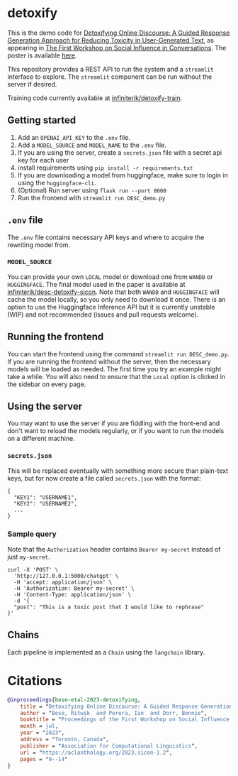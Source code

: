 # detoxify

This is the demo code for [Detoxifying Online Discourse: A Guided Response Generation Approach for Reducing Toxicity in User-Generated Text](https://aclanthology.org/2023.sicon-1.2/), as appearing in [The First Workshop on Social Influence in Conversations](https://aclanthology.org/volumes/2023.sicon-1/). The poster is available [here](pdfs/detoxify-poster.pdf).

This repository provides a REST API to run the system and a `streamlit` interface to explore. The `streamlit` component can be run without the server if desired.

Training code currently available at [infiniterik/detoxify-train](https://github.com/infiniterik/detoxify-train).

## Getting started

1. Add an `OPENAI_API_KEY` to the `.env` file.
2. Add a `MODEL_SOURCE` and `MODEL_NAME` to the `.env` file.
4. If you are using the server, create a `secrets.json` file with a secret api key for each user
5. install requirements using `pip install -r requirements.txt`
6. If you are downloading a model from huggingface, make sure to login in using the `huggingface-cli`.
7. (Optional) Run server using `flask run --port 8000`
8. Run the frontend with `streamlit run DESC_demo.py`

## `.env` file

The `.env` file contains necessary API keys and where to acquire the rewriting model from.

### `MODEL_SOURCE`

You can provide your own `LOCAL` model or download one from `WANDB` or `HUGGINGFACE`. The final model used in the paper is available at [infiniterik/desc-detoxify-sicon](https://huggingface.co/infiniterik/desc-detoxify-sicon). Note that both `WANDB` and `HUGGINGFACE` will cache the model locally, so you only need to download it once. There is an option to use the Huggingface Inference API but it is currently unstable (WIP) and not recommended (issues and pull requests welcome).

## Running the frontend

You can start the frontend using the command `streamlit run DESC_demo.py`. If you are running the frontend without the server, then the necessary models will be loaded as needed. The first time you try an example might take a while. You will also need to ensure that the `Local` option is clicked in the sidebar on every page.

## Using the server

You may want to use the server if you are fiddling with the front-end and don't want to reload the models regularly, or if you want to run the models on a different machine.

### `secrets.json`

This will be replaced eventually with something more secure than plain-text keys, but for now create a file called `secrets.json` with the format:

```
{
  "KEY1": "USERNAME1",
  "KEY2": "USERNAME2",
  ...
}
```

### Sample query

Note that the `Authorization` header contains `Bearer my-secret` instead of just `my-secret`.

```
curl -X 'POST' \
  'http://127.0.0.1:5000/chatgpt' \
  -H 'accept: application/json' \
  -H 'Authorization: Bearer my-secret' \
  -H 'Content-Type: application/json' \
  -d '{
  "post": "This is a toxic post that I would like to rephrase"
}'
```

## Chains

Each pipeline is implemented as a `Chain` using the `langchain` library.

# Citations

```bibtex
@inproceedings{bose-etal-2023-detoxifying,
    title = "Detoxifying Online Discourse: A Guided Response Generation Approach for Reducing Toxicity in User-Generated Text",
    author = "Bose, Ritwik  and Perera, Ian  and Dorr, Bonnie",
    booktitle = "Proceedings of the First Workshop on Social Influence in Conversations (SICon 2023)",
    month = jul,
    year = "2023",
    address = "Toronto, Canada",
    publisher = "Association for Computational Linguistics",
    url = "https://aclanthology.org/2023.sicon-1.2",
    pages = "9--14"
}
```
